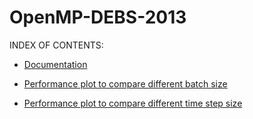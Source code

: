 # OpenMP-DEBS-2013

INDEX OF CONTENTS:  

  * [Documentation](https://github.com/marckw94/OpenMP-DEBS-2013/blob/master/DocumentazioneOpenMP.pdf)

  * [Performance plot to compare different batch size](https://marckw94.github.io/OpenMP-DEBS-2013/PerformancePlot.html)

  * [Performance plot to compare different time step size](https://marckw94.github.io/OpenMP-DEBS-2013/ComparationPlot.html)
